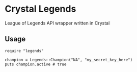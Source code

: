 # Crystal Legends

League of Legends API wrapper written in Crystal

## Usage

```crystal
require "legends"

champion = Legends::Champion("NA", "my_secret_key_here")
puts champion.active # true
```

